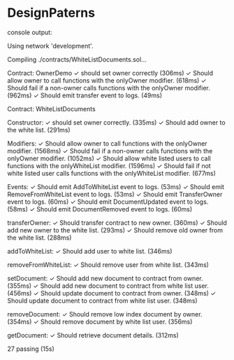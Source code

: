 # DesignPaterns

console output: 


Using network 'development'.

Compiling ./contracts/WhiteListDocuments.sol...


  Contract: OwnerDemo
    ✓ should set owner correctly (306ms)
    ✓ Should allow owner to call functions with the onlyOwner modifier. (618ms)
    ✓ Should fail if a non-owner calls functions with the onlyOwner modifier. (962ms)
    ✓ Should emit transfer event to logs. (49ms)

  Contract: WhiteListDocuments

Constructor:
    ✓ should set owner correctly. (335ms)
    ✓ Should add owner to the white list. (291ms)

Modifiers:
    ✓ Should allow owner to call functions with the onlyOwner modifier. (1568ms)
    ✓ Should fail if a non-owner calls functions with the onlyOwner modifier. (1052ms)
    ✓ Should allow white listed users to call functions with the onlyWhiteList modifier. (1596ms)
    ✓ Should fail if not white listed user calls functions with the onlyWhiteList modifier. (677ms)

Events:
    ✓ Should emit AddToWhiteList event to logs. (53ms)
    ✓ Should emit RemoveFromWhiteList event to logs. (53ms)
    ✓ Should emit TransferOwner event to logs. (60ms)
    ✓ Should emit DocumentUpdated event to logs. (58ms)
    ✓ Should emit DocumentRemoved event to logs. (60ms)

transferOwner:
    ✓ Should transfer contract to new owner. (360ms)
    ✓ Should add new owner to the white list. (293ms)
    ✓ Should remove old owner from the white list. (288ms)

addToWhiteList:
    ✓ Should add user to white list. (346ms)

removeFromWhiteList:
    ✓ Should remove user from white list. (343ms)

setDocument:
    ✓ Should add new document to contract from owner. (355ms)
    ✓ Should add new document to contract from white list user. (456ms)
    ✓ Should update document to contract from owner. (348ms)
    ✓ Should update document to contract from white list user. (348ms)

removeDocument:
    ✓ Should remove low index document by owner. (354ms)
    ✓ Should remove document by white list user. (356ms)

getDocument:
    ✓ Should retrieve document details. (312ms)


  27 passing (15s)
